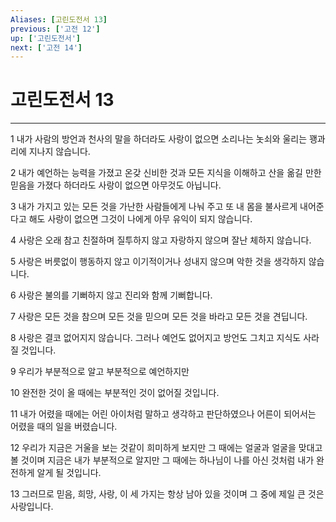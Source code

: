 ```yaml
---
Aliases: [고린도전서 13]
previous: ['고전 12']
up: ['고린도전서']
next: ['고전 14']
---
```

# 고린도전서 13

***


1 내가 사람의 방언과 천사의 말을 하더라도 사랑이 없으면 소리나는 놋쇠와 울리는 꽹과리에 지나지 않습니다. 

2 내가 예언하는 능력을 가졌고 온갖 신비한 것과 모든 지식을 이해하고 산을 옮길 만한 믿음을 가졌다 하더라도 사랑이 없으면 아무것도 아닙니다. 

3 내가 가지고 있는 모든 것을 가난한 사람들에게 나눠 주고 또 내 몸을 불사르게 내어준다고 해도 사랑이 없으면 그것이 나에게 아무 유익이 되지 않습니다. 

4 사랑은 오래 참고 친절하며 질투하지 않고 자랑하지 않으며 잘난 체하지 않습니다. 

5 사랑은 버릇없이 행동하지 않고 이기적이거나 성내지 않으며 악한 것을 생각하지 않습니다. 

6 사랑은 불의를 기뻐하지 않고 진리와 함께 기뻐합니다. 

7 사랑은 모든 것을 참으며 모든 것을 믿으며 모든 것을 바라고 모든 것을 견딥니다. 

8 사랑은 결코 없어지지 않습니다. 그러나 예언도 없어지고 방언도 그치고 지식도 사라질 것입니다. 

9 우리가 부분적으로 알고 부분적으로 예언하지만 

10 완전한 것이 올 때에는 부분적인 것이 없어질 것입니다. 

11 내가 어렸을 때에는 어린 아이처럼 말하고 생각하고 판단하였으나 어른이 되어서는 어렸을 때의 일을 버렸습니다. 

12 우리가 지금은 거울을 보는 것같이 희미하게 보지만 그 때에는 얼굴과 얼굴을 맞대고 볼 것이며 지금은 내가 부분적으로 알지만 그 때에는 하나님이 나를 아신 것처럼 내가 완전하게 알게 될 것입니다. 

13 그러므로 믿음, 희망, 사랑, 이 세 가지는 항상 남아 있을 것이며 그 중에 제일 큰 것은 사랑입니다.
